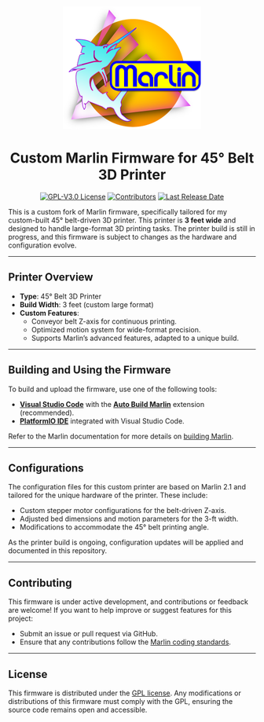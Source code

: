 <p align="center"><img src="buildroot/share/pixmaps/logo/marlin-outrun-nf-500.png" height="250" alt="MarlinFirmware's logo" /></p>

<h1 align="center">Custom Marlin Firmware for 45° Belt 3D Printer</h1>

<p align="center">
    <a href="/LICENSE"><img alt="GPL-V3.0 License" src="https://img.shields.io/github/license/marlinfirmware/marlin.svg"></a>
    <a href="https://github.com/MNwake/3D-printer-firmware/graphs/contributors"><img alt="Contributors" src="https://img.shields.io/github/contributors/marlinfirmware/marlin.svg"></a>
    <a href="https://github.com/MNwake/3D-printer-firmware/releases"><img alt="Last Release Date" src="https://img.shields.io/github/release-date/MarlinFirmware/Marlin"></a>
</p>

This is a custom fork of Marlin firmware, specifically tailored for my custom-built 45° belt-driven 3D printer. This printer is **3 feet wide** and designed to handle large-format 3D printing tasks. The printer build is still in progress, and this firmware is subject to changes as the hardware and configuration evolve.

---

## Printer Overview

- **Type**: 45° Belt 3D Printer  
- **Build Width**: 3 feet (custom large format)  
- **Custom Features**:
  - Conveyor belt Z-axis for continuous printing.
  - Optimized motion system for wide-format precision.
  - Supports Marlin’s advanced features, adapted to a unique build.

---

## Building and Using the Firmware

To build and upload the firmware, use one of the following tools:

- **[Visual Studio Code](https://code.visualstudio.com/download)** with the **[Auto Build Marlin](https://marlinfw.org/docs/basics/auto_build_marlin.html)** extension (recommended).
- **[PlatformIO IDE](https://platformio.org/)** integrated with Visual Studio Code.

Refer to the Marlin documentation for more details on [building Marlin](https://marlinfw.org/docs/basics/install_platformio.html).

---

## Configurations

The configuration files for this custom printer are based on Marlin 2.1 and tailored for the unique hardware of the printer. These include:
- Custom stepper motor configurations for the belt-driven Z-axis.
- Adjusted bed dimensions and motion parameters for the 3-ft width.
- Modifications to accommodate the 45° belt printing angle.

As the printer build is ongoing, configuration updates will be applied and documented in this repository.

---

## Contributing

This firmware is under active development, and contributions or feedback are welcome! If you want to help improve or suggest features for this project:
- Submit an issue or pull request via GitHub.
- Ensure that any contributions follow the [Marlin coding standards](https://marlinfw.org/docs/development/coding_standards.html).

---

## License

This firmware is distributed under the [GPL license](LICENSE). Any modifications or distributions of this firmware must comply with the GPL, ensuring the source code remains open and accessible.

